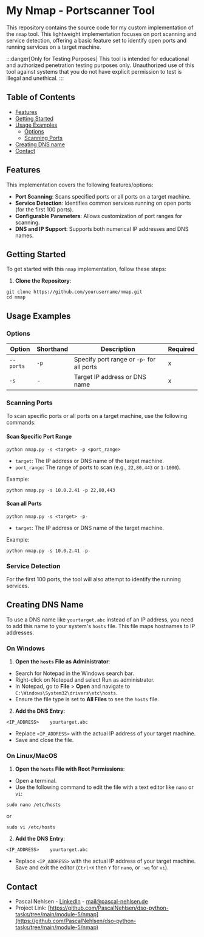 ﻿# My Nmap - Portscanner Tool

This repository contains the source code for my custom implementation of the `nmap` tool. This lightweight implementation focuses on port scanning and service detection, offering a basic feature set to identify open ports and running services on a target machine.

:::danger[Only for Testing Purposes]
This tool is intended for educational and authorized penetration testing purposes only. Unauthorized use of this tool against systems that you do not have explicit permission to test is illegal and unethical.
:::

## Table of Contents

- [Features](#features)
- [Getting Started](#getting-started)
- [Usage Examples](#usage-examples)
  - [Options](#options)
  - [Scanning Ports](#scanning-ports)
- [Creating DNS name](#creating-dns-name)
- [Contact](#contact)

## Features

This implementation covers the following features/options:

- **Port Scanning**: Scans specified ports or all ports on a target machine.
- **Service Detection**: Identifies common services running on open ports (for the first 100 ports).
- **Configurable Parameters**: Allows customization of port ranges for scanning.
- **DNS and IP Support**: Supports both numerical IP addresses and DNS names.

## Getting Started

To get started with this `nmap` implementation, follow these steps:

1. **Clone the Repository**:

```shell
git clone https://github.com/yourusername/nmap.git
cd nmap
```

## Usage Examples

### Options

| Option    | Shorthand | Description                               | Required |
| --------- | --------- | ----------------------------------------- | -------- |
| `--ports` | `-p`      | Specify port range or `-p-` for all ports | x        |
| `-s`      | -         | Target IP address or DNS name             | x        |

### Scanning Ports

To scan specific ports or all ports on a target machine, use the following commands:

#### Scan Specific Port Range

```shell
python nmap.py -s <target> -p <port_range>
```

- `target`: The IP address or DNS name of the target machine.
- `port_range`: The range of ports to scan (e.g., `22,80,443` or `1-1000`).

Example:

```shell
python nmap.py -s 10.0.2.41 -p 22,80,443
```

#### Scan all Ports

```shell
python nmap.py -s <target> -p-
```

- `target`: The IP address or DNS name of the target machine.

Example:

```shell
python nmap.py -s 10.0.2.41 -p-
```

### Service Detection

For the first 100 ports, the tool will also attempt to identify the running services.

## Creating DNS Name

To use a DNS name like `yourtarget.abc` instead of an IP address, you need to add this name to your system's `hosts` file. This file maps hostnames to IP addresses.

### On Windows

1. **Open the `hosts` File as Administrator**:

- Search for Notepad in the Windows search bar.
- Right-click on Notepad and select Run as administrator.
- In Notepad, go to **File** > **Open** and navigate to `C:\Windows\System32\drivers\etc\hosts`.
- Ensure the file type is set to **All Files** to see the `hosts` file.

2. **Add the DNS Entry**:

```shell
<IP_ADDRESS>    yourtarget.abc
```

- Replace `<IP_ADDRESS>` with the actual IP address of your target machine.
- Save and close the file.

### On Linux/MacOS

1. **Open the `hosts` File with Root Permissions**:

- Open a terminal.
- Use the following command to edit the file with a text editor like `nano` or `vi`:

```shell
sudo nano /etc/hosts
```

or

```shell
sudo vi /etc/hosts
```

2. **Add the DNS Entry**:

```shell
<IP_ADDRESS>    yourtarget.abc
```

- Replace `<IP_ADDRESS>` with the actual IP address of your target machine.
  Save and exit the editor (`Ctrl+X` then `Y` for `nano`, or `:wq` for `vi`).

## Contact

- Pascal Nehlsen - [LinkedIn](https://www.linkedin.com/in/pascal-nehlsen) - [mail@pascal-nehlsen.de](mailto:mail@pascal-nehlsen.de)
- Project Link: [https://github.com/PascalNehlsen/dso-python-tasks/tree/main/module-5/nmap](https://github.com/PascalNehlsen/dso-python-tasks/tree/main/module-5/nmap)
